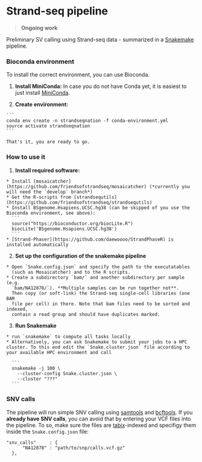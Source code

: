 # Strand-seq pipeline

> **Ongoing work**

Preliminary SV calling using Strand-seq data - summarized in a [Snakemake](https://bitbucket.org/snakemake/snakemake) pipeline.


### Bioconda environment
To install the correct environment, you can use Bioconda.

  1. **Install MiniConda:**
    In case you do not have Conda yet, it is easiest to just install [MiniConda](https://conda.io/miniconda.html).

  2. **Create environment:**

    ```
    conda env create -n strandseqnation -f conda-environment.yml
    source activate strandseqnation
    ```

    That's it, you are ready to go.

### How to use it

  1. **Install required software:**

    * Install [mosaicatcher](https://github.com/friendsofstrandseq/mosaicatcher) (*currently you will need the `develop` branch*)
    * Get the R-scripts from [strandsequtils](https://github.com/friendsofstrandseq/strandsequtils)
    * Install BSgenome.Hsapiens.UCSC.hg38 (can be skipped of you use the Bioconda environment, see above):
      ```
      source("https://bioconductor.org/biocLite.R")
      biocLite('BSgenome.Hsapiens.UCSC.hg38')
      ```
    * [Strand-Phaser](https://github.com/daewoooo/StrandPhaseR) is installed automatically

  2. **Set up the configuration of the snakemake pipeline**

    * Open `Snake.config.json` and specify the path to the executatables
      (such as Mosaicatcher) and to the R scripts.
    * Create a subdirectory `bam/` and another subdirectory per sample (e.g.
      `bam/NA12878/`). **Multiple samples can be run together not**.
      Then copy (or soft-link) the Strand-seq single-cell libraries (one BAM
      file per cell) in there. Note that bam files need to be sorted and indexed,
      contain a read group and should have duplicates marked.

  3. **Run Snakemake**

    * run `snakemake` to compute all tasks locally
    * Alternatively, you can ask Snakemake to submit your jobs to a HPC cluster. To this end edit the `Snake.cluster.json` file according to your available HPC environment and call

      ```
      snakemake -j 100 \
        --cluster-config Snake.cluster.json \
        --cluster "???"
      ```
      
### SNV calls

  The pipeline will run simple SNV calling using [samtools](https://github.com/samtools/samtools)
  and [bcftools](https://github.com/samtools/bcftools). If you **already have
  SNV calls**, you can avoid that by entering your VCF files into the pipeline.
  To so, make sure the files are [tabix](https://github.com/samtools/tabix)-indexed
  and specifigy them inside the `Snake.config.json` file:
  ```
  "snv_calls"     : {
        "NA12878" : "path/to/snp/calls.vcf.gz"
    },
  ```
